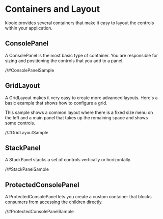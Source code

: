 ﻿# Containers and Layout

klooie provides several containers that make it easy to layout the controls within your application.

## ConsolePanel

A ConsolePanel is the most basic type of container. You are responsible for sizing and positioning the controls that you add to a panel.

//#ConsolePanelSample

## GridLayout

A GridLayout makes it very easy to create more advanced layouts. Here's a basic example that shows how to configure a grid.

This sample shows a common layout where there is a fixed size menu on the left and a main panel that takes up the remaining space and shows some controls.

//#GridLayoutSample

## StackPanel

A StackPanel stacks a set of controls vertically or horizontally.

//#StackPanelSample

## ProtectedConsolePanel

A ProtectedConsolePanel lets you create a custom container that blocks consumers from accessing the children directly.

//#ProtectedConsolePanelSample
